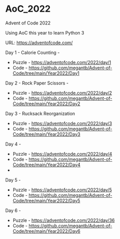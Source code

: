 # AoC_2022

Advent of Code 2022

Using AoC this year to learn Python 3

URL: https://adventofcode.com/

Day 1 - Calorie Counting - 
- Puzzle - https://adventofcode.com/2022/day/1
- Code - https://github.com/megantb/Advent-of-Code/tree/main/Year2022/Day1

Day 2 - Rock Paper Scissors -
- Puzzle - https://adventofcode.com/2022/day/2
- Code - https://github.com/megantb/Advent-of-Code/tree/main/Year2022/Day2

Day 3 - Rucksack Reorganization
- Puzzle - https://adventofcode.com/2022/day/3
- Code - https://github.com/megantb/Advent-of-Code/tree/main/Year2022/Day3

Day 4 - 
- Puzzle - https://adventofcode.com/2022/day/4
- Code - https://github.com/megantb/Advent-of-Code/tree/main/Year2022/Day4
- 
Day 5 - 
- Puzzle - https://adventofcode.com/2022/day/5
- Code - https://github.com/megantb/Advent-of-Code/tree/main/Year2022/Day5

Day 6 - 
- Puzzle - https://adventofcode.com/2022/day/36
- Code - https://github.com/megantb/Advent-of-Code/tree/main/Year2022/Day6